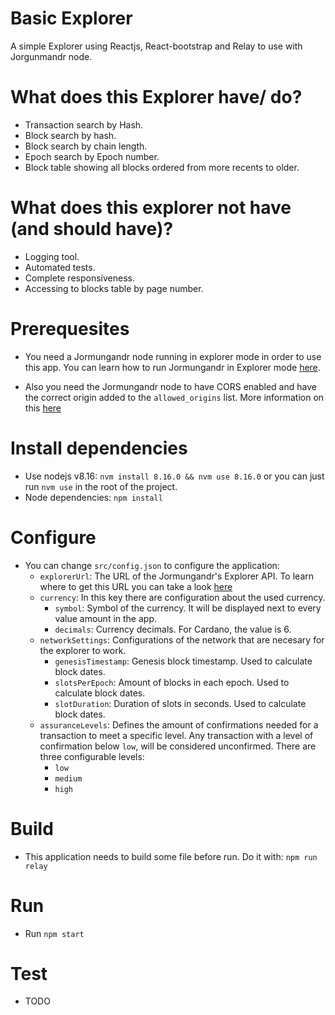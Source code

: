 # Basic Explorer

A simple Explorer using Reactjs, React-bootstrap and Relay to use with Jorgunmandr node.

# What does this Explorer have/ do?

- Transaction search by Hash.
- Block search by hash.
- Block search by chain length.
- Epoch search by Epoch number.
- Block table showing all blocks ordered from more recents to older.

# What does this explorer not have (and should have)?

- Logging tool.
- Automated tests.
- Complete responsiveness.
- Accessing to blocks table by page number.

# Prerequesites

- You need a Jormungandr node running in explorer mode in order to use this app. You can learn how to run Jormungandr in Explorer mode [here](https://input-output-hk.github.io/jormungandr/quickstart/04_explorer.html).

- Also you need the Jormungandr node to have CORS enabled and have the correct origin added to the `allowed_origins` list. More information on this [here](https://input-output-hk.github.io/jormungandr/configuration/network.html#rest-interface-configuration)

# Install dependencies

- Use nodejs v8.16: `nvm install 8.16.0 && nvm use 8.16.0` or you can just run `nvm use` in the root of the project.
- Node dependencies: `npm install`

# Configure

- You can change `src/config.json` to configure the application:
  - `explorerUrl`: The URL of the Jormungandr's Explorer API. To learn where to get this URL you can take a look [here](https://input-output-hk.github.io/jormungandr/quickstart/03_rest_api.html)
  - `currency`: In this key there are configuration about the used currency.
    - `symbol`: Symbol of the currency. It will be displayed next to every value amount in the app.
    - `decimals`: Currency decimals. For Cardano, the value is 6.
  - `networkSettings`: Configurations of the network that are necesary for the explorer to work.
    - `genesisTimestamp`: Genesis block timestamp. Used to calculate block dates.
    - `slotsPerEpoch`: Amount of blocks in each epoch. Used to calculate block dates.
    - `slotDuration`: Duration of slots in seconds. Used to calculate block dates.
  - `assuranceLevels`: Defines the amount of confirmations needed for a transaction to meet a specific level. Any transaction with a level of confirmation below `low`, will be considered unconfirmed. There are three configurable levels:
    - `low`
    - `medium`
    - `high`

# Build

- This application needs to build some file before run. Do it with:
  `npm run relay`

# Run

- Run `npm start`

# Test

- TODO
